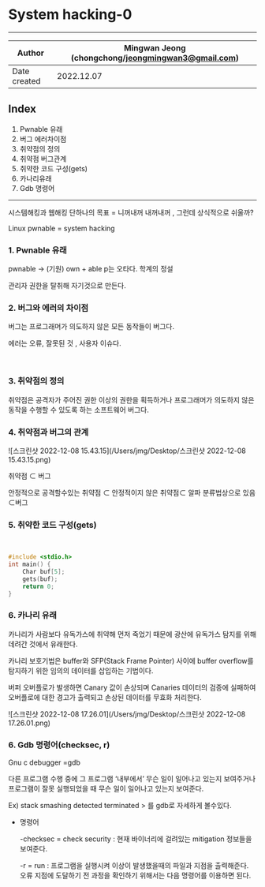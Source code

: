 # System hacking-0

---



| Author       | Mingwan Jeong (chongchong/jeongmingwan3@gmail.com) |
| ------------ | ---------------------------------------- |
| Date created | 2022.12.07                               |



## Index

1. Pwnable 유래 
2. 버그 에러차이점 
3. 취약점의 정의
4. 취약점 버그관계
5. 취약한 코드 구성(gets)
6. 카나리유래
7. Gdb 명령어 

---

시스템해킹과 웹해킹 단하나의 목표 = 니꺼내꺼 내꺼내꺼 , 그런데 상식적으로 쉬울까? 

Linux pwnable = system hacking

### 1. Pwnable 유래

pwnable -> (기원) own + able p는 오타다. 학계의 정설

관리자 권한을 탈취해 자기것으로 만든다.



### 2. 버그와 에러의 차이점

버그는 프로그래머가 의도하지 않은 모든 동작들이 버그다.

에러는 오류, 잘못된 것 , 사용자 이슈다.

​

### 3. 취약점의 정의

취약점은 공격자가 주어진 권한 이상의 권한을 획득하거나 프로그래머가 의도하지 않은 동작을 수행할 수 있도록 하는 소프트웨어 버그다.

### 4. 취약점과 버그의 관계

![스크린샷 2022-12-08 15.43.15](/Users/jmg/Desktop/스크린샷 2022-12-08 15.43.15.png)

취약점 ⊂ 버그

안정적으로 공격할수있는 취약점 ⊂ 안정적이지 않은 취약점⊂ 알파 분류법상으로 있음 ⊂버그



### 5. 취약한 코드 구성(gets)

​

```c
#include <stdio.h>
int main() {
	Char buf[5];
	gets(buf);
	return 0;
}
```



### 6. 카나리 유래

카나리가 사람보다 유독가스에 취약해 먼저 죽었기 때문에 광산에 유독가스 탐지를 위해 데려간 것에서 유래한다.

카나리 보호기법은 buffer와 SFP(Stack Frame Pointer) 사이에 buffer overflow를 탐지하기 위한 임의의 데이터를 삽입하는 기법이다.

버퍼 오버플로가 발생하면 Canary 값이 손상되며 Canaries 데이터의 검증에 실패하여 오버플로에 대한 경고가 출력되고 손상된 데이터를 무효화 처리한다.

![스크린샷 2022-12-08 17.26.01](/Users/jmg/Desktop/스크린샷 2022-12-08 17.26.01.png)  



### 6. Gdb 명령어(checksec, r)

Gnu c debugger =gdb

다른 프로그램 수행 중에 그 프로그램 ‘내부에서’ 무슨 일이 일어나고 있는지 보여주거나 프로그램이 잘못 실행되었을 때 무슨 일이 일어나고 있는지 보여준다.

Ex) stack smashing detected terminated > 를 gdb로 자세하게 볼수있다.

- 명령어 

  -checksec = check security : 현재 바이너리에 걸려있는 mitigation 정보들을 보여준다.

  -r = run : 프로그램을 실행시켜 이상이 발생했을때의 파일과 지점을 출력해준다. 오류 지점에 도달하기 전 과정을 확인하기 위해서는 다음 명령어를 이용하면 된다.

